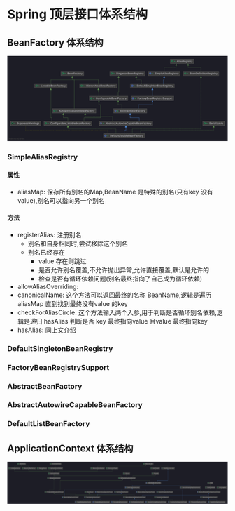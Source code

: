 # Spring 顶层接口体系结构

## BeanFactory 体系结构
![类图](../img/BeanFactory.png)
### SimpleAliasRegistry  
#### 属性
* aliasMap: 保存所有别名的Map,BeanName 是特殊的别名(只有key 没有value),别名可以指向另一个别名
#### 方法
* registerAlias: 注册别名
  * 别名和自身相同时,尝试移除这个别名
  * 别名已经存在
    * value 存在则跳过
    * 是否允许别名覆盖,不允许抛出异常,允许直接覆盖,默认是允许的
    * 检查是否有循环依赖问题(别名最终指向了自己成为循环依赖)
* allowAliasOverriding:
* canonicalName: 这个方法可以返回最终的名称 BeanName,逻辑是遍历aliasMap 直到找到最终没有value 的key
* checkForAliasCircle: 这个方法输入两个入参,用于判断是否循环别名依赖,逻辑是递归 hasAlias 判断是否 key 最终指向value 且value 最终指向key
* hasAlias: 同上文介绍
### DefaultSingletonBeanRegistry

### FactoryBeanRegistrySupport

### AbstractBeanFactory

### AbstractAutowireCapableBeanFactory

### DefaultListBeanFactory
## ApplicationContext 体系结构
![类图](../img/ApplicationContext.png)